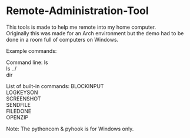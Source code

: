 # Remote-Administration-Tool
This tools is made to help me remote into my home computer. <br />
Originally this was made for an Arch environment but the demo had to be done in a room full of computers on Windows. <br />

Example commands:

Command line:
ls<br />
ls ../ <br />
dir <br />

List of built-in commands:
BLOCKINPUT <br />
LOGKEYSON <br />
SCREENSHOT <br />
SENDFILE <br />
FILEDONE <br />
OPENZIP <br />

Note:
The pythoncom & pyhook is for Windows only.